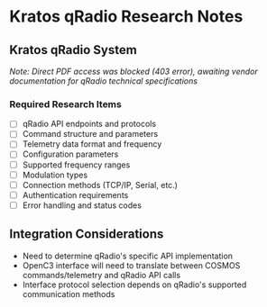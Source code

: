 # Kratos qRadio Research Notes

## Kratos qRadio System
*Note: Direct PDF access was blocked (403 error), awaiting vendor documentation for qRadio technical specifications*

### Required Research Items
- [ ] qRadio API endpoints and protocols
- [ ] Command structure and parameters
- [ ] Telemetry data format and frequency
- [ ] Configuration parameters
- [ ] Supported frequency ranges
- [ ] Modulation types
- [ ] Connection methods (TCP/IP, Serial, etc.)
- [ ] Authentication requirements
- [ ] Error handling and status codes

## Integration Considerations
- Need to determine qRadio's specific API implementation
- OpenC3 interface will need to translate between COSMOS commands/telemetry and qRadio API calls
- Interface protocol selection depends on qRadio's supported communication methods